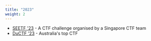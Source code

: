 ```yaml
---
title: "2023"
weight: 2
---
```


- [SEETF '23](https://seetf.sg/seetf/about) - A CTF challenge organised by a Singapore CTF team
- [DuCTF '23](/ctfs/ductf23/) - Australia's top CTF
